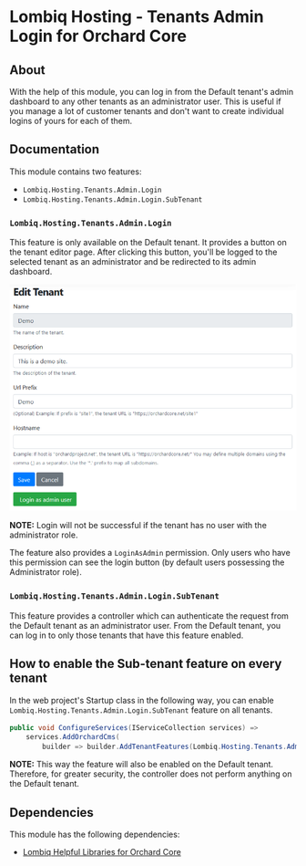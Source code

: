 # Lombiq Hosting - Tenants Admin Login for Orchard Core



## About

With the help of this module, you can log in from the Default tenant's admin dashboard to any other tenants as an administrator user. This is useful if you manage a lot of customer tenants and don't want to create individual logins of yours for each of them.


## Documentation

This module contains two features:
- `Lombiq.Hosting.Tenants.Admin.Login`
- `Lombiq.Hosting.Tenants.Admin.Login.SubTenant`


### `Lombiq.Hosting.Tenants.Admin.Login`

This feature is only available on the Default tenant. It provides a button on the tenant editor page. After clicking this button, you'll be logged to the selected tenant as an administrator and be redirected to its admin dashboard.

![Tenant's editor page with Login as admin user button.](Docs/Attachments/TenantsEditorPageWithLoginAsAdminUserButton.png)

**NOTE:**  Login will not be successful if the tenant has no user with the administrator role.

The feature also provides a `LoginAsAdmin` permission. Only users who have this permission can see the login button (by default users possessing the Administrator role).


### `Lombiq.Hosting.Tenants.Admin.Login.SubTenant`

This feature provides a controller which can authenticate the request from the Default tenant as an administrator user. From the Default tenant, you can log in to only those tenants that have this feature enabled.


## How to enable the Sub-tenant feature on every tenant

In the web project's Startup class in the following way, you can enable `Lombiq.Hosting.Tenants.Admin.Login.SubTenant` feature on all tenants.

```csharp
public void ConfigureServices(IServiceCollection services) =>
    services.AddOrchardCms(
        builder => builder.AddTenantFeatures(Lombiq.Hosting.Tenants.Admin.Login.Constants.FeatureNames.SubTenant));
```

**NOTE:**  This way the feature will also be enabled on the Default tenant. Therefore, for greater security, the controller does not perform anything on the Default tenant.


## Dependencies 

This module has the following dependencies:

- [Lombiq Helpful Libraries for Orchard Core](https://github.com/Lombiq/Helpful-Libraries)
